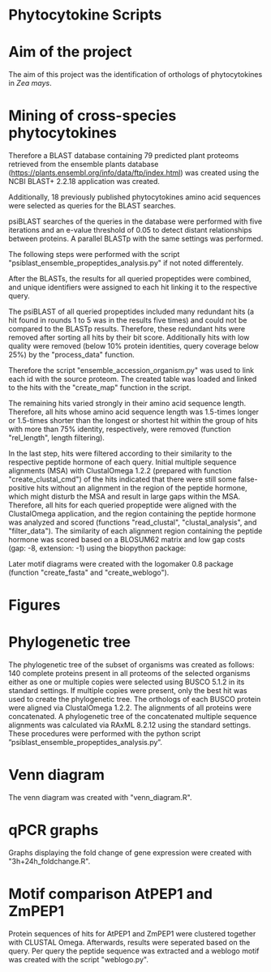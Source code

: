 
# Phytocytokine Scripts

# Aim of the project

The aim of this project was the identification of orthologs of phytocytokines in *Zea mays*.

# Mining of cross-species phytocytokines

Therefore a BLAST database containing 79 predicted plant proteoms retrieved from the ensemble plants database (https://plants.ensembl.org/info/data/ftp/index.html) was created using the NCBI BLAST+ 2.2.18 application was created. 

Additionally, 18 previously published phytocytokines amino acid sequences were selected as queries for the BLAST searches.

psiBLAST searches of the queries in the database were performed with five iterations and an e-value threshold of 0.05 to detect distant relationships between proteins. A parallel BLASTp with the same settings was performed.

The following steps were performed with the script "psiblast_ensemble_propeptides_analysis.py" if not noted differentely.

After the BLASTs, the results for all queried propeptides were combined, and unique identifiers were assigned to each hit linking it to the respective query. 

The psiBLAST of all queried propeptides included many redundant hits (a hit found in rounds 1 to 5 was in the results five times) and could not be compared to the BLASTp results. Therefore, these redundant hits were removed after sorting all hits by their bit score.
Additionally hits with low quality were removed (below 10% protein identities, query coverage below 25%) by the "process_data" function.

Therefore the script "ensemble_accession_organism.py" was used to link each id with the source proteom. 
The created table was loaded and linked to the hits with the "create_map" function in the script.

The remaining hits varied strongly in their amino acid sequence length. Therefore, all hits whose amino acid sequence length was 1.5-times longer or 1.5-times shorter than the longest or shortest hit within the group of hits with more than 75% identity, respectively, were removed (function "rel_length", length filtering).

In the last step, hits were filtered according to their similarity to the respective peptide hormone of each query.
Initial multiple sequence alignments (MSA) with ClustalOmega 1.2.2 (prepared with function "create_clustal_cmd") of the hits indicated that there were still some false-positive hits without an alignment in the region of the peptide hormone, which might disturb the MSA and result in large gaps within the MSA.
Therefore, all hits for each queried propeptide were aligned with the ClustalOmega application, and the region containing the peptide hormone was analyzed and scored (functions "read_clustal", "clustal_analysis", and "filter_data").
The similarity of each alignment region containing the peptide hormone was scored based on a BLOSUM62 matrix and low gap costs (gap: -8, extension: -1) using the biopython package:

Later motif diagrams were created with the logomaker 0.8 package (function "create_fasta" and "create_weblogo").

# Figures 

# Phylogenetic tree

The phylogenetic tree of the subset of organisms was created as follows: 
140 complete proteins present in all proteoms of the selected organisms either as one or multiple copies were selected using BUSCO 5.1.2 in its standard settings. 
If multiple copies were present, only the best hit was used to create the phylogenetic tree. 
The orthologs of each BUSCO protein were aligned via ClustalOmega 1.2.2. 
The alignments of all proteins were concatenated. 
A phylogenetic tree of the concatenated multiple sequence alignments was calculated via RAxML 8.2.12 using the standard settings. 
These procedures were performed with the python script ”psiblast_ensemble_propeptides_analysis.py”.

# Venn diagram

The venn diagram was created with "venn_diagram.R".

# qPCR graphs

Graphs displaying the fold change of gene expression were created with "3h+24h_foldchange.R".

# Motif comparison AtPEP1 and ZmPEP1

Protein sequences of hits for AtPEP1 and ZmPEP1 were clustered together with CLUSTAL Omega. 
Afterwards, results were seperated based on the query. 
Per query the peptide sequence was extracted and a weblogo motif was created with the script "weblogo.py".